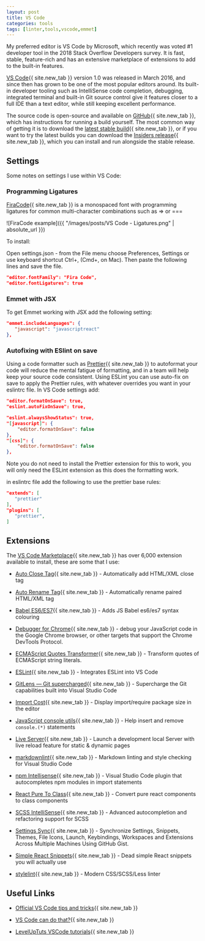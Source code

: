 ```yaml
---
layout: post
title: VS Code
categories: tools
tags: [linter,tools,vscode,emmet]
---
```


My preferred editor is VS Code by Microsoft, which recently was voted #1 developer tool in the 2018 Stack Overflow Developers survey.  It is fast, stable, feature-rich and has an extensive marketplace of extensions to add to the built-in features.

<!--more-->

[VS Code](https://code.visualstudio.com/){{ site.new_tab }} version 1.0 was released in March 2016, and since then has grown to be one of the most popular editors around.  Its built-in developer tooling such as IntelliSense code completion, debugging, integrated terminal and built-in Git source control give it features closer to a full IDE than a text editor, while still keeping excellent performance.

The source code is open-source and available on [GitHub](https://github.com/Microsoft/vscode){{ site.new_tab }}, which has instructions for running a build yourself.  The most common way of getting it is to download the [latest stable build](https://code.visualstudio.com/Download){{ site.new_tab }}, or if you want to try the latest builds you can download the [Insiders release](https://code.visualstudio.com/insiders/){{ site.new_tab }}, which you can install and run alongside the stable release.

## Settings

Some notes on settings I use within VS Code:

### Programming Ligatures

[FiraCode](https://github.com/tonsky/FiraCode){{ site.new_tab }} is a monospaced font with programming ligatures for common multi-character combinations such as => or ===

![FiraCode example]({{ "/images/posts/VS Code - Ligatures.png" | absolute_url }})

To install:

Open settings.json - from the File menu choose Preferences, Settings or use keyboard shortcut Ctrl+, (Cmd+, on Mac). Then paste the following lines and save the file.

```json
"editor.fontFamily": "Fira Code",
"editor.fontLigatures": true
```

### Emmet with JSX

To get Emmet working with JSX add the following setting:

```json
"emmet.includeLanguages": {
   "javascript": "javascriptreact"
},
```

### Autofixing with ESlint on save

Using a code formatter such as [Prettier](https://prettier.io/docs/en/index.html){{ site.new_tab }} to autoformat your code will reduce the mental fatigue of formatting, and in a team will help keep your source code consistent.  Using ESLint you can use auto-fix on save to apply the Prettier rules, with whatever overrides you want in your eslintrc file.  In VS Code settings add:

```json
"editor.formatOnSave": true,
"eslint.autoFixOnSave": true,

"eslint.alwaysShowStatus": true,
"[javascript]": {
    "editor.formatOnSave": false
},
"[css]": {
    "editor.formatOnSave": false
},
```

Note you do not need to install the Prettier extension for this to work, you will only need the ESLint extension as this does the formatting work.

in eslintrc file add the following to use the prettier base rules:

```json
"extends": [
   "prettier"
],
"plugins": [
   "prettier",
]
```

## Extensions

The [VS Code Marketplace](https://marketplace.visualstudio.com/VSCode){{ site.new_tab }} has over 6,000 extension available to install, these are some that I use:

* [Auto Close Tag](https://marketplace.visualstudio.com/items?itemName=formulahendry.auto-close-tag){{ site.new_tab }} - Automatically add HTML/XML close tag

* [Auto Rename Tag](https://marketplace.visualstudio.com/items?itemName=formulahendry.auto-rename-tag){{ site.new_tab }} - Automatically rename paired HTML/XML tag

* [Babel ES6/ES7](https://marketplace.visualstudio.com/items?itemName=dzannotti.vscode-babel-coloring){{ site.new_tab }} - Adds JS Babel es6/es7 syntax colouring

* [Debugger for Chrome](https://marketplace.visualstudio.com/items?itemName=msjsdiag.debugger-for-chrome){{ site.new_tab }} - debug your JavaScript code in the Google Chrome browser, or other targets that support the Chrome DevTools Protocol.

* [ECMAScript Quotes Transformer](https://marketplace.visualstudio.com/items?itemName=vilicvane.es-quotes){{ site.new_tab }} - Transform quotes of ECMAScript string literals.

* [ESLint](https://marketplace.visualstudio.com/items?itemName=dbaeumer.vscode-eslint){{ site.new_tab }} - Integrates ESLint into VS Code

* [GitLens — Git supercharged](https://marketplace.visualstudio.com/items?itemName=eamodio.gitlens){{ site.new_tab }} - Supercharge the Git capabilities built into Visual Studio Code

* [Import Cost](https://marketplace.visualstudio.com/items?itemName=wix.vscode-import-cost){{ site.new_tab }} - Display import/require package size in the editor

* [JavaScript console utils](https://marketplace.visualstudio.com/items?itemName=whtouche.vscode-js-console-utils){{ site.new_tab }} - Help insert and remove `console.(*)` statements

* [Live Server](https://marketplace.visualstudio.com/items?itemName=ritwickdey.LiveServer){{ site.new_tab }} - Launch a development local Server with live reload feature for static & dynamic pages

* [markdownlint](https://marketplace.visualstudio.com/items?itemName=DavidAnson.vscode-markdownlint){{ site.new_tab }} - Markdown linting and style checking for Visual Studio Code

* [npm Intellisense](https://marketplace.visualstudio.com/items?itemName=christian-kohler.npm-intellisense){{ site.new_tab }} - Visual Studio Code plugin that autocompletes npm modules in import statements

* [React Pure To Class](https://marketplace.visualstudio.com/items?itemName=angryobject.react-pure-to-class-vscode){{ site.new_tab }} - Convert pure react components to class components

* [SCSS IntelliSense](https://marketplace.visualstudio.com/items?itemName=mrmlnc.vscode-scss){{ site.new_tab }} - Advanced autocompletion and refactoring support for SCSS

* [Settings Sync](https://marketplace.visualstudio.com/items?itemName=Shan.code-settings-sync){{ site.new_tab }} - Synchronize Settings, Snippets, Themes, File Icons, Launch, Keybindings, Workspaces and Extensions Across Multiple Machines Using GitHub Gist.

* [Simple React Snippets](https://marketplace.visualstudio.com/items?itemName=burkeholland.simple-react-snippets){{ site.new_tab }} - Dead simple React snippets you will actually use

* [stylelint](https://marketplace.visualstudio.com/items?itemName=shinnn.stylelint){{ site.new_tab }} - Modern CSS/SCSS/Less linter

## Useful Links

* [Official VS Code tips and tricks](https://code.visualstudio.com/docs/getstarted/tips-and-tricks#vscode){{ site.new_tab }}

* [VS Code can do that?](https://vscodecandothat.com/){{ site.new_tab }}

* [LevelUpTuts VSCode tutorials](https://www.youtube.com/watch?v=4q1tD39Mk_A&list=PLLnpHn493BHHkdpK8E37x_d5cOZBr4GlL){{ site.new_tab }}
